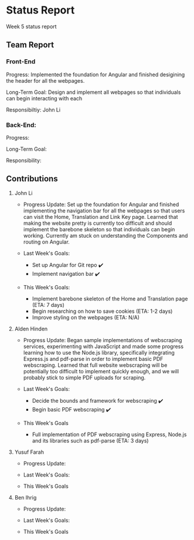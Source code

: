 # Status Report
Week 5 status report

## Team Report
### Front-End
Progress: Implemented the foundation for Angular and finished desigining the header for all the webpages.

Long-Term Goal: Design and implement all webpages so that individuals can begin interacting with each

Responsibiltiy: John Li

### Back-End:
Progress:

Long-Term Goal:

Responsibility: 

## Contributions
1. John Li
    - Progress Update: Set up the foundation for Angular and finished implementing the navigation bar for all the webpages so that users can visit the Home, Translation and Link Key page. Learned that making the website pretty is currently too difficult and should implement the barebone skeleton so that individuals can begin working. Currently am stuck on understanding the Components and routing on Angular.

    - Last Week's Goals:
        - Set up Angular for Git repo ✔️
        - Implement navigation bar ✔️


    - This Week's Goals:
        - Implement barebone skeleton of the Home and Translation page (ETA: 7 days)
        - Begin researching on how to save cookies (ETA: 1-2 days)
        - Improve styling on the webpages (ETA: N/A)


2. Alden Hinden
    - Progress Update: Began sample implementations of webscraping services, experimenting with JavaScript and made some progress learning how to use the Node.js library, specifically integrating Express.js and pdf-parse in order to implement basic PDF webscraping. Learned that full website webscraping will be potentially too difficult to implement quickly enough, and we will probably stick to simple PDF uploads for scraping. 

    - Last Week's Goals:
        - Decide the bounds and framework for webscraping ✔️
        - Begin basic PDF webscraping ✔️

    - This Week's Goals
        - Full implementation of PDF webscraping using Express, Node.js and its libraries such as pdf-parse (ETA: 3 days)


3. Yusuf Farah
    - Progress Update:

    - Last Week's Goals:


    - This Week's Goals


4. Ben Ihrig
    - Progress Update:

    - Last Week's Goals:


    - This Week's Goals
